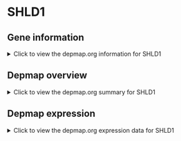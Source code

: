 <h1>SHLD1</h1>

<h2>Gene information</h2>
<details>
  <summary>Click to view the depmap.org information for SHLD1</summary>
  <iframe src="https://depmap.org/portal/gene/SHLD1?tab=about" style="border:none;width:100%;height:800px"></iframe>
</details>

<h2>Depmap overview</h2>
<details>
  <summary>Click to view the depmap.org summary for SHLD1</summary>
  <iframe src="https://depmap.org/portal/gene/SHLD1?tab=overview" style="border:none;width:100%;height:800px"></iframe>
</details>

<h2>Depmap expression</h2>
<details>
  <summary>Click to view the depmap.org expression data for SHLD1</summary>
  <iframe src="https://depmap.org/portal/gene/SHLD1?tab=characterization" style="border:none;width:100%;height:800px"></iframe>
</details>


<!--
<h2>Reactome Pathway diagram</h2>
<details>
  <summary>Click to view Reactome pathway for SHLD1</summary>
  PNAME
</details>
-->


